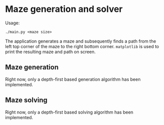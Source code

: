 # Maze generation and solver
Usage:
```
./main.py <maze size>
```
The application generates a maze and subsequently finds a path from the left top corner of the maze to the right bottom corner.
`matplotlib` is used to print the resulting maze and path on screen. 

## Maze generation
Right now, only a depth-first based generation algorithm has been implemented.

## Maze solving
Right now, only a depth-first based solving algorithm has been implemented.